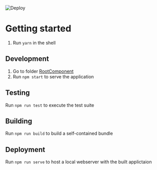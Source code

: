 ![Deploy](https://github.com/flovogt/ui5con20-ui5-routing/workflows/Deploy/badge.svg?branch=master)

# Getting started 
1. Run `yarn` in the shell

## Development
1. Go to folder [RootComponent](RootComponent)
2. Run `npm start` to serve the application

## Testing
Run `npm run test` to execute the test suite

## Building
Run `npm run build` to build a self-contained bundle

## Deployment
Run `npm run serve` to host a local webserver with the built applictaion
